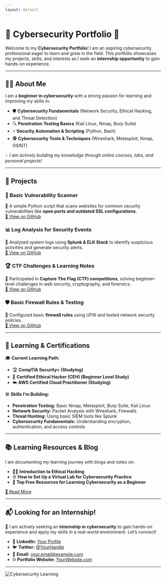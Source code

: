 ```yaml
---
layout: default
---
```


# 🚀 Cybersecurity Portfolio 🔐

Welcome to my **Cybersecurity Portfolio**! I am an aspiring cybersecurity professional eager to learn and grow in the field. This portfolio showcases my projects, skills, and interests as I seek an **internship opportunity** to gain hands-on experience.

---

## 👨‍💻 About Me
I am a **beginner in cybersecurity** with a strong passion for learning and improving my skills in:
- 🛡️ **Cybersecurity Fundamentals** (Network Security, Ethical Hacking, and Threat Detection)
- 🔍 **Penetration Testing Basics** (Kali Linux, Nmap, Burp Suite)
- ⚡ **Security Automation & Scripting** (Python, Bash)
- 🕵️ **Cybersecurity Tools & Techniques** (Wireshark, Metasploit, Nmap, OSINT)

💡 *I am actively building my knowledge through online courses, labs, and personal projects!*

---

## 🚀 Projects
### **🔎 Basic Vulnerability Scanner**  
📌 A simple Python script that scans websites for common security vulnerabilities like **open ports and outdated SSL configurations**.  
[🔗 View on GitHub](#)

### **📊 Log Analysis for Security Events**  
📌 Analyzed system logs using **Splunk & ELK Stack** to identify suspicious activities and generate security alerts.  
[🔗 View on GitHub](#)

### **🏆 CTF Challenges & Learning Notes**  
📌 Participated in **Capture The Flag (CTF) competitions**, solving beginner-level challenges in web security, cryptography, and forensics.  
[🔗 View on GitHub](#)

### **🛡️ Basic Firewall Rules & Testing**  
📌 Configured basic **firewall rules** using UFW and tested network security policies.  
[🔗 View on GitHub](#)

---

## 🏅 Learning & Certifications
🎓 **Current Learning Path:**
- 🏆 **CompTIA Security+ (Studying)**
- 🔐 **Certified Ethical Hacker (CEH) (Beginner Level Study)**
- ☁️ **AWS Certified Cloud Practitioner (Studying)**

🛠️ **Skills I’m Building:**
- **Penetration Testing:** Basic Nmap, Metasploit, Burp Suite, Kali Linux
- **Network Security:** Packet Analysis with Wireshark, Firewalls
- **Threat Hunting:** Using basic SIEM tools like Splunk
- **Cybersecurity Fundamentals:** Understanding encryption, authentication, and access controls

---

## 📚 Learning Resources & Blog
I am documenting my learning journey with blogs and notes on:
- 🏴‍☠️ **Introduction to Ethical Hacking**
- ⚙️ **How to Set Up a Virtual Lab for Cybersecurity Practice**
- 🔐 **Top Free Resources for Learning Cybersecurity as a Beginner**

[📖 Read More](#)

---

## 📬 Looking for an Internship! 
🚀 I am actively seeking an **internship in cybersecurity** to gain hands-on experience and apply my skills in a real-world environment. Let’s connect!
- 🔗 **LinkedIn:** [Your Profile](#)
- 🐦 **Twitter:** [@YourHandle](#)
- 📧 **Email:** your.email@example.com
- 🌐 **Portfolio Website:** [YourWebsite.com](#)

---

![Cybersecurity Learning](https://example.com/cybersecurity-image.png)
